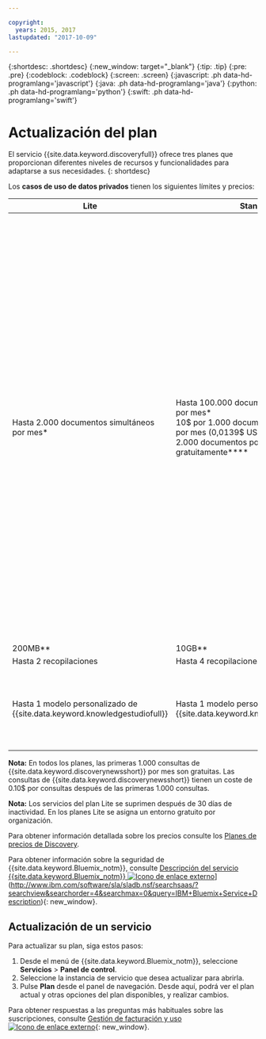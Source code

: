 ```yaml
---

copyright:
  years: 2015, 2017
lastupdated: "2017-10-09"

---
```


{:shortdesc: .shortdesc}
{:new_window: target="_blank"}
{:tip: .tip}
{:pre: .pre}
{:codeblock: .codeblock}
{:screen: .screen}
{:javascript: .ph data-hd-programlang='javascript'}
{:java: .ph data-hd-programlang='java'}
{:python: .ph data-hd-programlang='python'}
{:swift: .ph data-hd-programlang='swift'}

# Actualización del plan

El servicio {{site.data.keyword.discoveryfull}} ofrece tres planes que proporcionan diferentes niveles de recursos y funcionalidades para adaptarse a sus necesidades.
{: shortdesc}

Los **casos de uso de datos privados** tienen los siguientes límites y precios: 

| Lite                     |  Standard         | Advanced          |  Premium          |
|--------------------------|-------------------|-------------------|-------------------|
| Hasta 2.000 documentos simultáneos por mes\*   |Hasta 100.000 documentos simultáneos por mes\*   <br/> 10$ por 1.000 documentos simultáneos por mes (0,0139$ USD/1000Doc/Hr)\*\*\*<br/> 2.000 documentos por mes gratuitamente\*\*\*\*  | **Entorno reservado**</br> Precio base 1.000$/mes<br/> Hasta 1.000.000 de documentos por mes\*<br/> 5$ por 1.000 documentos simultáneos por mes(0,00694$ USD/1000Doc/Hr)\*\*\*<br/> Incluidos 100.000 documentos por mes\*\*\*\*</br> Para entornos más grandes, póngase en contacto con el departamento de [Ventas ![Icono de enlace externo](../../icons/launch-glyph.svg "Icono de enlace externo")](https://www.ibm.com/marketing/iwm/dre/signup?source=MAIL-watson){: new_window}. | Los **planes Premium** ofrecen a los desarrolladores y a las organizaciones una instancia de un solo arrendatario de uno o más servicios Watson, para obtener mejor seguridad y aislamiento. Estos planes ofrecen aislamiento a nivel de cálculo sobre la plataforma compartida existente, así como cifrado de datos de extremo a extremo, tanto en tránsito como en reposo. Para obtener más información, o para comprar un plan Premium, póngase en contacto con el departamento de [Ventas ![Icono de enlace externo](../../icons/launch-glyph.svg "Icono de enlace externo")](https://ibm.biz/contact-wdc-premium){: new_window} |
| 200MB\*\*                  |10GB\*\*  | 80GB\*\* |-
| Hasta 2 recopilaciones |Hasta 4 recopilaciones | Hasta 100 recopilaciones | - |
| Hasta 1 modelo personalizado de {{site.data.keyword.knowledgestudiofull}} |Hasta 1 modelo personalizado de {{site.data.keyword.knowledgestudioshort}} | Número ilimitado de modelos personalizados de {{site.data.keyword.knowledgestudioshort}} <br/>Incluido 1 modelo personalizado de {{site.data.keyword.knowledgestudioshort}} <br/>800$ adicionales por modelo de {{site.data.keyword.knowledgestudioshort}} por mes | - |

**Nota:** En todos los planes, las primeras 1.000 consultas de {{site.data.keyword.discoverynewsshort}} por mes son gratuitas. Las consultas de {{site.data.keyword.discoverynewsshort}} tienen un coste de 0.10$ por consultas después de las primeras 1.000 consultas. 

**Nota:** Los servicios del plan Lite se suprimen después de 30 días de inactividad. En los planes Lite se asigna un entorno gratuito por organización. 

Para obtener información detallada sobre los precios consulte los [Planes de precios de Discovery](/docs/services/discovery/pricing-details.html).

Para obtener información sobre la seguridad de {{site.data.keyword.Bluemix_notm}}, consulte [ Descripción del servicio {{site.data.keyword.Bluemix_notm}} ![Icono de enlace externo](../../icons/launch-glyph.svg "Icono de enlace externo")](../../icons/launch-glyph.svg "Icono de enlace externo")](http://www.ibm.com/software/sla/sladb.nsf/searchsaas/?searchview&searchorder=4&searchmax=0&query=IBM+Bluemix+Service+Description){: new_window}.

## Actualización de un servicio

Para actualizar su plan, siga estos pasos:

1.  Desde el menú de {{site.data.keyword.Bluemix_notm}}, seleccione **Servicios** > **Panel de control**.
1.  Seleccione la instancia de servicio que desea actualizar para abrirla. 
1.  Pulse **Plan** desde el panel de navegación.
   Desde aquí, podrá ver el plan actual y otras opciones del plan disponibles, y realizar cambios. 

Para obtener respuestas a las preguntas más habituales sobre las suscripciones, consulte [Gestión de facturación y uso ![Icono de enlace externo](../../icons/launch-glyph.svg "Icono de enlace externo")](/docs/pricing/index.html){: new_window}. 

